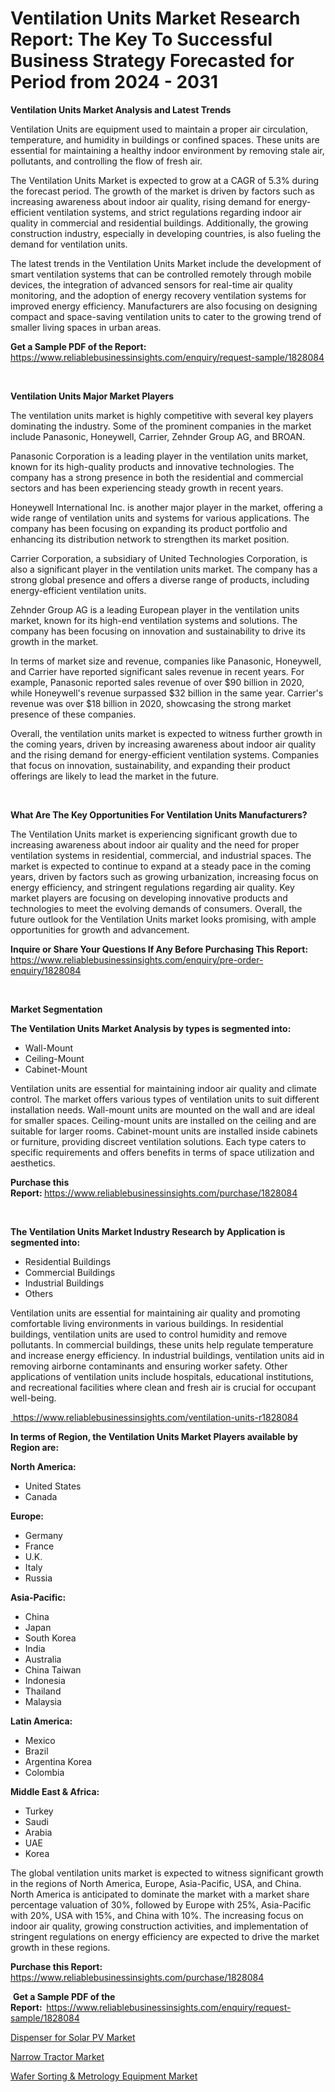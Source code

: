 <p><h1>Ventilation Units Market Research Report: The Key To Successful Business Strategy Forecasted for Period from 2024 - 2031</h1></p><p><strong>Ventilation Units Market Analysis and Latest Trends</strong></p>
<p><p>Ventilation Units are equipment used to maintain a proper air circulation, temperature, and humidity in buildings or confined spaces. These units are essential for maintaining a healthy indoor environment by removing stale air, pollutants, and controlling the flow of fresh air.</p><p>The Ventilation Units Market is expected to grow at a CAGR of 5.3% during the forecast period. The growth of the market is driven by factors such as increasing awareness about indoor air quality, rising demand for energy-efficient ventilation systems, and strict regulations regarding indoor air quality in commercial and residential buildings. Additionally, the growing construction industry, especially in developing countries, is also fueling the demand for ventilation units.</p><p>The latest trends in the Ventilation Units Market include the development of smart ventilation systems that can be controlled remotely through mobile devices, the integration of advanced sensors for real-time air quality monitoring, and the adoption of energy recovery ventilation systems for improved energy efficiency. Manufacturers are also focusing on designing compact and space-saving ventilation units to cater to the growing trend of smaller living spaces in urban areas.</p></p>
<p><strong>Get a Sample PDF of the Report:&nbsp;</strong> <a href="https://www.reliablebusinessinsights.com/enquiry/request-sample/1828084">https://www.reliablebusinessinsights.com/enquiry/request-sample/1828084</a></p>
<p>&nbsp;</p>
<p><strong>Ventilation Units Major Market Players</strong></p>
<p><p>The ventilation units market is highly competitive with several key players dominating the industry. Some of the prominent companies in the market include Panasonic, Honeywell, Carrier, Zehnder Group AG, and BROAN.</p><p>Panasonic Corporation is a leading player in the ventilation units market, known for its high-quality products and innovative technologies. The company has a strong presence in both the residential and commercial sectors and has been experiencing steady growth in recent years.</p><p>Honeywell International Inc. is another major player in the market, offering a wide range of ventilation units and systems for various applications. The company has been focusing on expanding its product portfolio and enhancing its distribution network to strengthen its market position.</p><p>Carrier Corporation, a subsidiary of United Technologies Corporation, is also a significant player in the ventilation units market. The company has a strong global presence and offers a diverse range of products, including energy-efficient ventilation units.</p><p>Zehnder Group AG is a leading European player in the ventilation units market, known for its high-end ventilation systems and solutions. The company has been focusing on innovation and sustainability to drive its growth in the market.</p><p>In terms of market size and revenue, companies like Panasonic, Honeywell, and Carrier have reported significant sales revenue in recent years. For example, Panasonic reported sales revenue of over $90 billion in 2020, while Honeywell's revenue surpassed $32 billion in the same year. Carrier's revenue was over $18 billion in 2020, showcasing the strong market presence of these companies.</p><p>Overall, the ventilation units market is expected to witness further growth in the coming years, driven by increasing awareness about indoor air quality and the rising demand for energy-efficient ventilation systems. Companies that focus on innovation, sustainability, and expanding their product offerings are likely to lead the market in the future.</p></p>
<p>&nbsp;</p>
<p><strong>What Are The Key Opportunities For Ventilation Units Manufacturers?</strong></p>
<p><p>The Ventilation Units market is experiencing significant growth due to increasing awareness about indoor air quality and the need for proper ventilation systems in residential, commercial, and industrial spaces. The market is expected to continue to expand at a steady pace in the coming years, driven by factors such as growing urbanization, increasing focus on energy efficiency, and stringent regulations regarding air quality. Key market players are focusing on developing innovative products and technologies to meet the evolving demands of consumers. Overall, the future outlook for the Ventilation Units market looks promising, with ample opportunities for growth and advancement.</p></p>
<p><strong>Inquire or Share Your Questions If Any Before Purchasing This Report:</strong> <a href="https://www.reliablebusinessinsights.com/enquiry/pre-order-enquiry/1828084">https://www.reliablebusinessinsights.com/enquiry/pre-order-enquiry/1828084</a></p>
<p>&nbsp;</p>
<p><strong>Market Segmentation</strong></p>
<p><strong>The Ventilation Units Market Analysis by types is segmented into:</strong></p>
<p><ul><li>Wall-Mount</li><li>Ceiling-Mount</li><li>Cabinet-Mount</li></ul></p>
<p><p>Ventilation units are essential for maintaining indoor air quality and climate control. The market offers various types of ventilation units to suit different installation needs. Wall-mount units are mounted on the wall and are ideal for smaller spaces. Ceiling-mount units are installed on the ceiling and are suitable for larger rooms. Cabinet-mount units are installed inside cabinets or furniture, providing discreet ventilation solutions. Each type caters to specific requirements and offers benefits in terms of space utilization and aesthetics.</p></p>
<p><strong>Purchase this Report:&nbsp;</strong><a href="https://www.reliablebusinessinsights.com/purchase/1828084">https://www.reliablebusinessinsights.com/purchase/1828084</a></p>
<p>&nbsp;</p>
<p><strong>The Ventilation Units Market Industry Research by Application is segmented into:</strong></p>
<p><ul><li>Residential Buildings</li><li>Commercial Buildings</li><li>Industrial Buildings</li><li>Others</li></ul></p>
<p><p>Ventilation units are essential for maintaining air quality and promoting comfortable living environments in various buildings. In residential buildings, ventilation units are used to control humidity and remove pollutants. In commercial buildings, these units help regulate temperature and increase energy efficiency. In industrial buildings, ventilation units aid in removing airborne contaminants and ensuring worker safety. Other applications of ventilation units include hospitals, educational institutions, and recreational facilities where clean and fresh air is crucial for occupant well-being.</p></p>
<p><a href="https://www.reliablebusinessinsights.com/ventilation-units-r1828084">&nbsp;https://www.reliablebusinessinsights.com/ventilation-units-r1828084</a></p>
<p><strong>In terms of Region, the Ventilation Units Market Players available by Region are:</strong></p>
<p>
    <p> <strong> North America: </strong>
        <ul>
            <li>United States</li>
            <li>Canada</li>
        </ul>
        </p> 
    <p> <strong> Europe: </strong>
        <ul>
            <li>Germany</li>
            <li>France</li>
            <li>U.K.</li>
            <li>Italy</li>
            <li>Russia</li>
        </ul>
        </p> 
    <p> <strong> Asia-Pacific: </strong>
        <ul>
            <li>China</li>
            <li>Japan</li>
            <li>South Korea</li>
            <li>India</li>
            <li>Australia</li>
            <li>China Taiwan</li>
            <li>Indonesia</li>
            <li>Thailand</li>
            <li>Malaysia</li>
        </ul>
        </p> 
    <p> <strong> Latin America: </strong>
        <ul>
            <li>Mexico</li>
            <li>Brazil</li>
            <li>Argentina Korea</li>
            <li>Colombia</li>
        </ul>
        </p> 
    <p> <strong> Middle East & Africa: </strong>
        <ul>
            <li>Turkey</li>
            <li>Saudi</li>
            <li>Arabia</li>
            <li>UAE</li>
            <li>Korea</li>
        </ul>
    </p>
    </p>
<p><p>The global ventilation units market is expected to witness significant growth in the regions of North America, Europe, Asia-Pacific, USA, and China. North America is anticipated to dominate the market with a market share percentage valuation of 30%, followed by Europe with 25%, Asia-Pacific with 20%, USA with 15%, and China with 10%. The increasing focus on indoor air quality, growing construction activities, and implementation of stringent regulations on energy efficiency are expected to drive the market growth in these regions.</p></p>
<p><strong>Purchase this Report: </strong><a href="https://www.reliablebusinessinsights.com/purchase/1828084">https://www.reliablebusinessinsights.com/purchase/1828084</a></p>
<p>&nbsp;<strong>Get a Sample PDF of the Report:&nbsp;&nbsp;</strong><a href="https://www.reliablebusinessinsights.com/enquiry/request-sample/1828084">https://www.reliablebusinessinsights.com/enquiry/request-sample/1828084</a></p>
<p><strong></strong></p>
<p><p><a href="https://view.publitas.com/reportprime-1/insights-into-the-dispenser-for-solar-pv-market-market-players-market-size-geographical-regions-and-forecast-2024-2031/">Dispenser for Solar PV Market</a></p><p><a href="https://github.com/nigngrjl95/Market-Research-Report-List-1/blob/main/narrow-tractor-market.md">Narrow Tractor Market</a></p><p><a href="https://view.publitas.com/reportprime-1/global-wafer-sorting-metrology-equipment-market-share-and-growth-opportunities-and-market-size-growing-with-a-cagr-of-4-1-for-period-from-2024-2031-38ma9m8zb77w/">Wafer Sorting & Metrology Equipment Market</a></p></p>